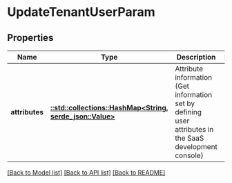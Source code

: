 # UpdateTenantUserParam

## Properties

Name | Type | Description | Notes
------------ | ------------- | ------------- | -------------
**attributes** | [**::std::collections::HashMap<String, serde_json::Value>**](serde_json::Value.md) | Attribute information (Get information set by defining user attributes in the SaaS development console)  | 

[[Back to Model list]](../README.md#documentation-for-models) [[Back to API list]](../README.md#documentation-for-api-endpoints) [[Back to README]](../README.md)


